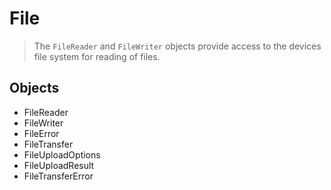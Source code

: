 File
==========

> The `FileReader` and `FileWriter` objects provide access to the devices file system for reading of files. 

Objects
-------

- FileReader
- FileWriter
- FileError
- FileTransfer
- FileUploadOptions
- FileUploadResult
- FileTransferError